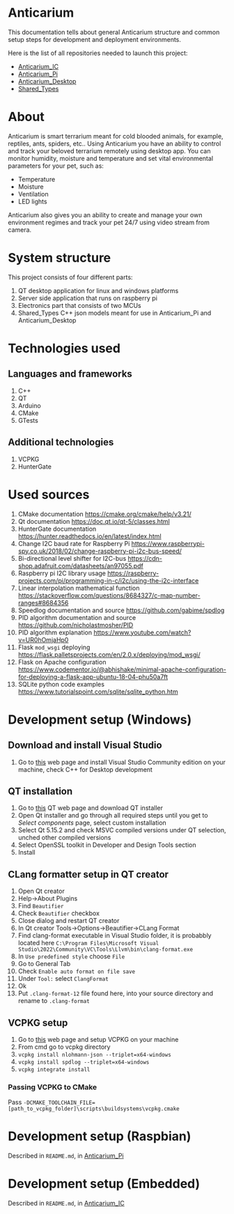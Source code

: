 # Anticarium

This documentation tells about general Anticarium structure and common setup steps for development and deployment environments.

Here is the list of all repositories needed to launch this project:
- [Anticarium_IC](https://github.com/Anticarium/Anticarium_IC)
- [Anticarium_Pi](https://github.com/Anticarium/Anticarium_Pi)
- [Anticarium_Desktop](https://github.com/Anticarium/Anticarium_Desktop)
- [Shared_Types](https://github.com/Anticarium/Shared_Types)

# About 
Anticarium is smart terrarium meant for cold blooded animals, for example, reptiles, ants, spiders, etc.. Using Anticarium you have an ability to control and track your beloved terrarium remotely using desktop app.
You can monitor humidity, moisture and temperature and set vital environmental parameters for your pet, such as:
- Temperature
- Moisture
- Ventilation
- LED lights

Anticarium also gives you an ability to create and manage your own environment regimes and track your pet 24/7 using video stream from camera.

# System structure
This project consists of four different parts:
1. QT desktop application for linux and windows platforms
2. Server side application that runs on raspberry pi
3. Electronics part that consists of two MCUs
4. Shared_Types C++ json models meant for use in Anticarium_Pi and Anticarium_Desktop

# Technologies used
## Languages and frameworks
1. C++
2. QT
3. Arduino
4. CMake
5. GTests
## Additional technologies
1. VCPKG
2. HunterGate

# Used sources
1. CMake documentation https://cmake.org/cmake/help/v3.21/
2. Qt documentation https://doc.qt.io/qt-5/classes.html
3. HunterGate documentation https://hunter.readthedocs.io/en/latest/index.html
4. Change I2C baud rate for Raspberry Pi https://www.raspberrypi-spy.co.uk/2018/02/change-raspberry-pi-i2c-bus-speed/
5. Bi-directional level shifter for I2C-bus https://cdn-shop.adafruit.com/datasheets/an97055.pdf
6. Raspberry pi I2C library usage https://raspberry-projects.com/pi/programming-in-c/i2c/using-the-i2c-interface
7. Linear interpolation mathematical function https://stackoverflow.com/questions/8684327/c-map-number-ranges#8684356
8. Speedlog documentation and source https://github.com/gabime/spdlog
9. PID algorithm documentation and source https://github.com/nicholastmosher/PID
10. PID algorithm explanation https://www.youtube.com/watch?v=UR0hOmjaHp0
11. Flask `mod_wsgi` deploying https://flask.palletsprojects.com/en/2.0.x/deploying/mod_wsgi/
12. Flask on Apache configuration https://www.codementor.io/@abhishake/minimal-apache-configuration-for-deploying-a-flask-app-ubuntu-18-04-phu50a7ft
13. SQLite python code examples https://www.tutorialspoint.com/sqlite/sqlite_python.htm

# Development setup (Windows)

## Download and install Visual Studio
1. Go to [this](https://visualstudio.microsoft.com/downloads/) web page and install Visual Studio Community edition on your machine, check C++ for Desktop development

## QT installation
1. Go to [this](https://www.qt.io/download-qt-installer?hsCtaTracking=99d9dd4f-5681-48d2-b096-470725510d34%7C074ddad0-fdef-4e53-8aa8-5e8a876d6ab4) QT web page and download QT installer
2. Open Qt installer and go through all required steps until you get to _Select components_ page, select custom installation
3. Select Qt 5.15.2 and check MSVC compiled versions under QT selection, unched other compiled versions
4. Select OpenSSL toolkit in Developer and Design Tools section
5. Install

## CLang formatter setup in QT creator
1. Open Qt creator
2. Help->About Plugins
3. Find `Beautifier`
4. Check `Beautifier` checkbox
5. Close dialog and restart QT creator
6. In Qt creator Tools->Options->Beautifier->CLang Format
7. Find clang-format executable in Visual Studio folder, it is probabbly located here `C:\Program Files\Microsoft Visual Studio\2022\Community\VC\Tools\Llvm\bin\clang-format.exe`
8. In `Use predefined style` choose `File`
9. Go to General Tab
10. Check `Enable auto format on file save`
11. Under `Tool:` select `ClangFormat`
12. Ok
13. Put `.clang-format-12` file found here, into your source directory and rename to `.clang-format`

## VCPKG setup
1. Go to [this](https://vcpkg.io/en/getting-started.html) web page and setup VCPKG on your machine
2. From cmd go to vcpkg directory
3. `vcpkg install nlohmann-json --triplet=x64-windows`
4. `vcpkg install spdlog --triplet=x64-windows`
5. `vcpkg integrate install`

### Passing VCPKG to CMake
Pass `-DCMAKE_TOOLCHAIN_FILE=[path_to_vcpkg_folder]\scripts\buildsystems\vcpkg.cmake`

# Development setup (Raspbian)

Described in `README.md`, in [Anticarium_Pi](https://github.com/Anticarium/Anticarium_Pi)

# Development setup (Embedded)

Described in `README.md`, in [Anticarium_IC](https://github.com/Anticarium/Anticarium_IC)

